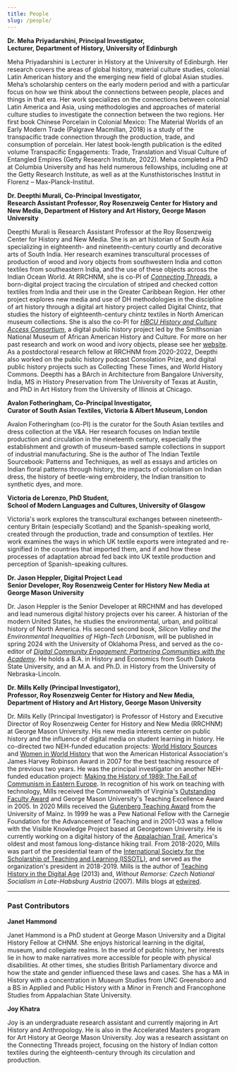 ```yaml
---
title: People
slug: /people/
---
```


**Dr. Meha Priyadarshini, Principal Investigator,  
Lecturer, Department of History, University of Edinburgh**

Meha Priyadarshini is Lecturer in History at the University of Edinburgh. Her research covers the areas of global history, material culture studies, colonial Latin American history and the emerging new field of global Asian studies. Meha’s scholarship centers on the early modern period and with a particular focus on how we think about the connections between people, places and things in that era. Her work specializes on the connections between colonial Latin America and Asia, using methodologies and approaches of material culture studies to investigate the connection between the two regions. Her first book Chinese Porcelain in Colonial Mexico: The Material Worlds of an Early Modern Trade (Palgrave Macmillan, 2018) is a study of the transpacific trade connection through the production, trade, and consumption of porcelain. Her latest book-length publication is the edited volume Transpacific Engagements: Trade, Translation and Visual Culture of Entangled Empires (Getty Research Institute, 2022). Meha completed a PhD at Columbia University and has held numerous fellowships, including one at the Getty Research Institute, as well as at the Kunsthistorisches Institut in Florenz – Max-Planck-Institut.

**Dr. Deepthi Murali, Co-Principal Investigator,  
Research Assistant Professor, Roy Rosenzweig Center for History and New Media, Department of History and Art History, George Mason University**

Deepthi Murali is Research Assistant Professor at the Roy Rosenzweig Center for History and New Media. She is an art historian of South Asia specializing in eighteenth- and nineteenth-century courtly and decorative arts of South India. Her research examines transcultural processes of production of wood and ivory objects from southwestern India and cotton textiles from southeastern India, and the use of these objects across the Indian Ocean World. At RRCHNM, she is co-PI of *[Connecting Threads](http://www.connectingthreads.co.uk)*, a born-digital project tracing the circulation of striped and checked cotton textiles from India and their use in the Greater Caribbean Region. Her other project explores new media and use of DH methodologies in the discipline of art history through a digital art history project called Digital Chintz, that studies the history of eighteenth-century chintz textiles in North American museum collections. She is also the co-PI for *[HBCU History and Culture Access Consortium](https://nmaahc.si.edu/connect/strategic-partnerships/hbcu-history-and-culture-access-consortium)*, a digital public history project led by the Smithsonian National Museum of African American History and Culture. For more on her past research and work on wood and ivory objects, please see her [website](http://www.deepthimurali.com). As a postdoctoral research fellow at RRCHNM from 2020-2022, Deepthi also worked on the public history podcast Consolation Prize, and digital public history projects such as Collecting These Times, and World History Commons. Deepthi has a BArch in Architecture from Bangalore University, India, MS in History Preservation from The University of Texas at Austin, and PhD in Art History from the University of Illinois at Chicago. 

**Avalon Fotheringham, Co-Principal Investigator,  
Curator of South Asian Textiles, Victoria & Albert Museum, London**

Avalon Fotheringham (co-PI) is the curator for the South Asian textiles and dress collection at the V&A. Her research focuses on Indian textile production and circulation in the nineteenth century, especially the establishment and growth of museum-based sample collections in support of industrial manufacturing. She is the author of The Indian Textile Sourcebook: Patterns and Techniques, as well as essays and articles on Indian floral patterns through history, the impacts of colonialism on Indian dress, the history of beetle-wing embroidery, the Indian transition to synthetic dyes, and more.

**Victoria de Lorenzo, PhD Student,  
School of Modern Languages and Cultures, University of Glasgow**

Victoria's work explores the transcultural exchanges between nineteenth-century Britain (especially Scotland) and the Spanish-speaking world, created through the production, trade and consumption of textiles. Her work examines the ways in which UK textile exports were integrated and re-signified in the countries that imported them, and if and how these processes of adaptation abroad fed back into UK textile production and perception of Spanish-speaking cultures.

**Dr. Jason Heppler, Digital Project Lead  
Senior Developer, Roy Rosenzweig Center for History New Media at George Mason University**

Dr. Jason Heppler is the Senior Developer at RRCHNM and has developed and lead numerous digital history projects over his career. A historian of the modern United States, he studies the environmental, urban, and political history of North America. His second second book, _Silicon Valley and the Environmental Inequalities of High-Tech Urbanism_, will be published in spring 2024 with the University of Oklahoma Press, and served as the co-editor of [_Digital Community Engagement: Partnering Communities with the Academy_](https://ucincinnatipress.manifoldapp.org/projects/digital-community-engagement). He holds a B.A. in History and Economics from South Dakota State University, and an M.A. and Ph.D. in History from the University of Nebraska-Lincoln.

**Dr. Mills Kelly (Principal Investigator),  
Professor, Roy Rosenzweig Center for History and New Media, Department of History and Art History, George Mason University**

Dr. Mills Kelly (Principal Investigator) is Professor of History and Executive Director of Roy Rosenzweig Center for History and New Media (RRCHNM) at George Mason University. His new media interests center on public history and the influence of digital media on student learning in history. He co-directed two NEH-funded education projects: [World History Sources](http://chnm.gmu.edu/worldhistorysources/) and [Women in World History](http://chnm.gmu.edu/wwh/) that won the American Historical Association's James Harvey Robinson Award in 2007 for the best teaching resource of the previous two years. He was the principal investigator on another NEH-funded education project: [Making the History of 1989: The Fall of Communism in Eastern Europe](https://chnm.gmu.edu/1989/). In recognition of his work on teaching with technology, Mills received the Commonwealth of Virginia's [Outstanding Faculty Award](https://www.schev.edu/index/institutional/outstanding-faculty-awards) and George Mason University's Teaching Excellence Award in 2005. In 2020 Mills received the [Gutenberg Teaching Award](https://historyarthistory.gmu.edu/articles/14423) from the University of Mainz. In 1999 he was a Pew National Fellow with the Carnegie Foundation for the Advancement of Teaching and in 2001-03 was a fellow with the Visible Knowledge Project based at Georgetown University. He is currently working on a digital history of the [Appalachian Trail](https://appalachiantrailhistory.org/), America's oldest and most famous long-distance hiking trail. From 2018-2020, Mills was part of the presidential team of the [International Society for the Scholarship of Teaching and Learning (ISSOTL)](https://www.issotl.com/), and served as the organization's president in 2018-2019. Mills is the author of [Teaching History in the Digital Age](https://www.press.umich.edu/3526836/teaching_history_in_the_digital_age) (2013) and, _Without Remorse: Czech National Socialism in Late-Habsburg Austria_ (2007). Mills blogs at [edwired](http://edwired.org/).

<hr class="mb-5 mt-5">

### Past Contributors

**Janet Hammond**

Janet Hammond is a PhD student at George Mason University and a Digital History Fellow at CHNM. She enjoys historical learning in the digital, museum, and collegiate realms. In the world of public history, her interests lie in how to make narratives more accessible for people with physical disabilities. At other times, she studies British Parliamentary divorce and how the state and gender influenced these laws and cases. She has a MA in History with a concentration in Museum Studies from UNC Greensboro and a BS in Applied and Public History with a Minor in French and Francophone Studies from Appalachian State University.

**Joy Khatra**

Joy is an undergraduate research assistant and currently majoring in Art History and Anthropology. He is also in the Accelerated Masters program for Art History at George Mason University. Joy was a research assistant on the Connecting Threads project, focusing on the history of Indian cotton textiles during the eighteenth-century through its circulation and production.
